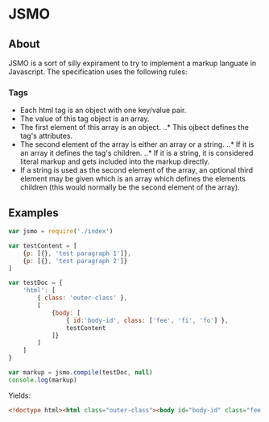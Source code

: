 # JSMO

## About
JSMO is a sort of silly expirament to try to implement a markup languate in Javascript. The specification uses the following rules:

### Tags
* Each html tag is an object with one key/value pair.
* The value of this tag object is an array.
* The first element of this array is an object.
..* This ojbect defines the tag's attributes.
* The second element of the array is either an array or a string.
..* If it is an array it defines the tag's children.
..* If it is a string, it is considered literal markup and gets included into the markup directly.
* If a string is used as the second element of the array, an optional third element may be given which is an array which defines the elements children (this would normally be the second element of the array).

## Examples

```Javascript
var jsmo = require('./index')

var testContent = [
    {p: [{}, 'test paragraph 1']},
    {p: [{}, 'test paragraph 2']}
]

var testDoc = {
    'html': [
        { class: 'outer-class' },
        [
            {body: [
                { id:'body-id', class: ['fee', 'fi', 'fo'] },
                testContent
            ]}
        ]
    ]
}

var markup = jsmo.compile(testDoc, null)
console.log(markup)
```

Yields:
```HTML
<!doctype html><html class="outer-class"><body id="body-id" class="fee fi fo"><p>test paragraph 1</p><p>test paragraph 2</p></body></html>
```